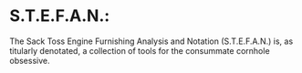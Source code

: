# S.T.E.F.A.N.: 

The Sack Toss Engine Furnishing Analysis and Notation (S.T.E.F.A.N.)
is, as titularly denotated, a collection of tools for the consummate 
cornhole obsessive. 

